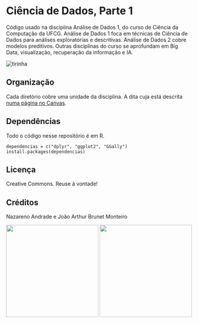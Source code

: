 # Ciência de Dados, Parte 1
Código usado na disciplina Análise de Dados 1, do curso de Ciência da Computação da UFCG. Análise de Dados 1 foca em técnicas de Ciência de Dados para análises exploratórias e descritivas. Análise de Dados 2 cobre modelos preditivos. Outras disciplinas do curso se aprofundam em Big Data, visualização, recuperação da informação e IA. 

![tirinha](http://i.stack.imgur.com/3ngU8.png)

## Organização
Cada diretório cobre uma unidade da disciplina. A dita cuja está descrita [numa página no Canvas](https://canvas.instructure.com/courses/1042175/modules).

## Dependências

Todo o código nesse repositório é em R.

```
dependencias = c("dplyr", "ggplot2", "GGally")
install.packages(dependencias)
```

## Licença
Creative Commons. Reuse à vontade!

## Créditos
Nazareno Andrade e João Arthur Brunet Monteiro

<img src="https://analytics-ufcg.github.io/dados-contra-corrupcao//img/logo-analytics-aleatoria.png" width=250>
<img src="https://2350b1fa-a-a6606a5f-s-sites.googlegroups.com/a/computacao.ufcg.edu.br/principal/config/40%20anos%20menor.jpg" width=250>
